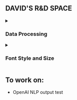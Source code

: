 ## DAVID'S R&D SPACE

<details>
<summary><h3>Data Processing</h3></summary>

## XLNet
**XLNet** is a new unsupervised language representation learning method based on a novel generalized permutation language modeling objective. Additionally, XLNet employs [Transformer-XL](https://arxiv.org/abs/1901.02860) as the backbone model, exhibiting excellent performance for language tasks involving long context. Overall, XLNet achieves state-of-the-art (SOTA) results on various downstream language tasks including question answering, natural language inference, sentiment analysis, and document ranking. [Forked from here](https://github.com/zihangdai/xlnet)

Required packages
```sh
import pandas as pd
import torch
from sklearn.model_selection import train_test_split
from transformers import XLNetForSequenceClassification, XLNetTokenizer, Trainer, TrainingArguments
```
Genre Dataset encodings and labels using pytorch
```sh
class GenreDataset(torch.utils.data.Dataset):
    def __init__(self, encodings, labels):
        self.encodings = encodings
        self.labels = labels

    def __getitem__(self, idx):
        item = {key: torch.tensor(val[idx]) for key, val in self.encodings.items()}
        item['labels'] = torch.tensor(self.labels[idx])
        return item

    def __len__(self):
        return len(self.labels)
```
Training arguments for model. Issues: Computation cannot be handled on my GPU
```sh
training_args = TrainingArguments(
    output_dir='./results',
    num_train_epochs=3,
    per_device_train_batch_size=1,
    per_device_eval_batch_size=1,
    warmup_steps=500,
    weight_decay=0.01,
    logging_dir='./logs',
    logging_steps=10,
    evaluation_strategy="steps",
    eval_steps=100,
)

trainer = Trainer(
    model=model,
    args=training_args,
    train_dataset=train_dataset,
    eval_dataset=val_dataset,
)

trainer.train()
```

## Multinomial Logistic Regression Analysis
**Multinomial Logistic Regression** is a classification method that generalizes logistic regression to multiclass problems, i.e. with more than two possible discrete outcomes. That is, it is a model that is used to predict the probabilities of the different possible outcomes of a categorically distributed dependent variable, given a set of independent variables (which may be real-valued, binary-valued, categorical-valued, etc.).
The problem: The data for psychology, romance, sports, and travel genre is smaller respectively compared to the other genres, causing imbalance in outcomes.
The solution: We use Multinomial Logistic Regression to predict the probabilities of the different possible outcomes of a categorically distributed dependent variable, given a set of independent variables (which may be real-valued, binary-valued, categorical-valued, etc.). Then we fine tune the model with OpenAI to include the data from the other genres to improve the accuracy of the model (specifcially for the smaller genres).
[Kaggle dataset code](https://www.kaggle.com/code/athu1105/bookgenreprediciton)


Required packages
```sh
import pandas as pd
import numpy as np
import seaborn as sns
import matplotlib.pyplot as plt
import re
import nltk 
import string
from collections import Counter 
from sklearn.feature_extraction.text import TfidfVectorizer, CountVectorizer
from sklearn.model_selection import train_test_split
from sklearn.tree import DecisionTreeClassifier 
from sklearn.ensemble import RandomForestClassifier
from sklearn.naive_bayes import GaussianNB, MultinomialNB
from sklearn.svm import SVC
from sklearn import metrics
```
Genre count chart
![Genre chart](https://user-images.githubusercontent.com/48280799/235293899-d319fd9f-ec1c-4d09-a7cf-2f83980bac0c.png)

Confusion matrix
![Confusion Matrix](https://user-images.githubusercontent.com/48280799/235293936-c5a2f614-355d-4861-ae71-1b087432bb18.png)

<b>Key takeaways:</b> 
Here we can see that the model is getting confused with the horror, thriller and crime which is beacause they contain similar words.
There also needs to be more data for the genres sports, romance, travel, psychology - there is imbalance in dataset for accurate text classification.

## WordCloud Analysis and Modelling (no need for modelling since Multinomial Logistic Regression analysis is already done)
**WordCloud** is a data visualization technique used for representing text data in which the size of each word indicates its frequency or importance. Significant textual data points can be highlighted using a word cloud. Word clouds are widely used for analyzing data from social network websites. In this article, you will learn how to create a word cloud in Python.
top_words.json for top 15 most common words in each genre summary.
[Kaggle dataset code](https://www.kaggle.com/code/prathameshgadekar/book-genre-prediction-nlp)

Required packages
```sh
import numpy as np
import pandas as pd
import seaborn as sns
import matplotlib.pyplot as plt
import plotly.express as px
import missingno as msno 

import plotly.offline as py
py.init_notebook_mode(connected=True)

from sklearn.model_selection import train_test_split
from sklearn.preprocessing import LabelEncoder

import time
```
Generate wordcloud
```sh
def print_wordCloud(genre,summary):
    print(genre)
    wordcloud = WordCloud(width = 400, height = 400, 
                background_color ='white', 
                min_font_size = 10).generate(summary)
    plt.figure(figsize = (7, 7), facecolor = 'white', edgecolor='blue') 
    plt.imshow(wordcloud) 
    plt.axis("off") 
    plt.tight_layout(pad = 0) 
    plt.show()
def make_string(genre):
    s = ""
    for row_index,row in data.iterrows():
        if(row['genre'] == genre):
            s+=(row['summary']+' ')
    return s
```

Thriller<br>
![thriller](https://user-images.githubusercontent.com/48280799/235294418-822d50ac-ce01-4784-b152-b40b82139d6e.png)

Fantasy<br>
![fantasy](https://user-images.githubusercontent.com/48280799/235294425-8b9a3e7e-4c9d-49bd-a7b6-c0234c8e08b4.png)

Science<br>
![science](https://user-images.githubusercontent.com/48280799/235294481-39eee485-efcc-4447-9691-53f473340326.png)

History<br>
![history](https://user-images.githubusercontent.com/48280799/235294533-fd323d15-9f27-443a-979e-b7d0ed282e23.png)

Horror<br>
![horror](https://user-images.githubusercontent.com/48280799/235294547-5bfe3c8b-be23-4955-8a80-43e3dac6fd46.png)

Crime<br>
![crime](https://user-images.githubusercontent.com/48280799/235294559-c5b72672-771d-4e97-84bc-c07f0e7d19b1.png)

Romance<br>
![romance](https://user-images.githubusercontent.com/48280799/235294566-88c5d4ef-7ce5-44d6-b8a8-dd10d148ca4d.png)

Psychology<br>
![psychology](https://user-images.githubusercontent.com/48280799/235294575-572a0489-c793-4471-9e43-d1877d29387e.png)

Sports<br>
![sports](https://user-images.githubusercontent.com/48280799/235294583-a5455e37-63cd-4b9b-b4ab-66c10404fd78.png)

Travel<br>
![travel](https://user-images.githubusercontent.com/48280799/235294589-7fc52e4d-fd15-420f-8787-8f5af8122d94.png)

Generate JSON of 20 most common words in each genre
```sh
def print_wordCloud(genre,summary):
    print(genre)
    wordcloud = WordCloud(width = 400, height = 400, 
                background_color ='white', 
                min_font_size = 10).generate(summary)
    plt.figure(figsize = (7, 7), facecolor = 'white', edgecolor='blue') 
    plt.imshow(wordcloud) 
    plt.axis("off") 
    plt.tight_layout(pad = 0) 
    plt.show()
def make_string(genre):
    s = ""
    for row_index,row in data.iterrows():
        if(row['genre'] == genre):
            s+=(row['summary']+' ')
    return s
```
JSON of top 20 common words in each genre
```sh
{
  "thriller": [
    ["find", 1.0],
    ["less", 0.7212389380530974],
    ["life", 0.6519174041297935],
    ["alex", 0.5914454277286135],
    ["take", 0.5707964601769911],
    ["world", 0.5117994100294986],
    ["time", 0.5029498525073747],
    ["kill", 0.5],
    ["family", 0.5],
    ["murder", 0.4970501474926254],
    ["back", 0.4896755162241888],
    ["first", 0.47640117994100295],
    ["death", 0.4749262536873156],
    ["make", 0.4690265486725664],
    ["secret", 0.4557522123893805],
    ["know", 0.45132743362831856],
    ["father", 0.44542772861356933],
    ["meet", 0.4424778761061947],
    ["novel", 0.4306784660766962],
    ["help", 0.4247787610619469]
  ],
  .
  .
  .
}
```
[Full list here](https://github.com/MiSaengg/gunhee-RnD-space/blob/main/dataset_process/word_cloud/top_words.json)

## BERT (Bidirectional Encoder Representations from Transformers (BERT))
BERT, Bidirectional Encoder Representations from Transformers, is a family of masked-language models introduced in 2018 by researchers at Google. BERT is an open source machine learning framework for natural language processing (NLP). BERT is designed to help computers understand the meaning of ambiguous language in text by using surrounding text to establish context.
The following [kaggle code](https://www.kaggle.com/code/alexanderprokudaylo/book-genre-prediction) is a good example of how to use BERT to predict book genres.

BERT VS OPENAI GPT-3 for NLP text classification
![bert-vs-openai-](https://user-images.githubusercontent.com/48280799/235327808-ec963dcb-be71-4ed5-bd5a-52ec29193eda.jpg)
Full research paper [here](https://www.researchgate.net/publication/338931711_A_Short_Survey_of_Pre-trained_Language_Models_for_Conversational_AI-A_New_Age_in_NLP)

Confusion matrix of BERT:
![confusion matrix bert](https://user-images.githubusercontent.com/48280799/235328996-371c1fed-12a8-4809-bb6e-89c0e172082b.png)
We can see more true positives compared to the multinominal naive bayes model and sigthly higher accuracy for psychology, romance, sports, and travel genres. 
Due to no GPU, I was not able to run the model on the entire dataset. The result was sourced from the Kaggle dataset code.
To understand how confusion matrix works using scikit learn, please refer to [this article](https://www.jcchouinard.com/confusion-matrix-in-scikit-learn/).

## OpenAI Text NLP Text Classification
Using OpenAI GPT

</details>

<details>
<summary><h3>Font Style and Size</h3></summary>
</details>

## To work on:
<ul>
    <li>OpenAI NLP output test</li>
</ul>
